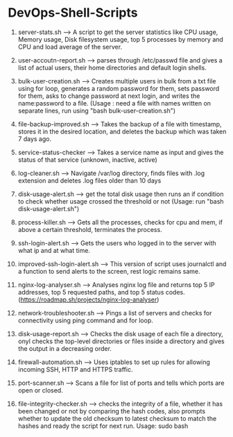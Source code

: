 # DevOps-Shell-Scripts

1. server-stats.sh --> A script to get the server statistics like CPU usage, Memory usage, Disk filesystem usage, top 5 processes by memory and CPU and load average of the server.

2. user-accoutn-report.sh --> parses through /etc/passwd file and gives a list of actual users, their home directories and default login shells.
   
3. bulk-user-creation.sh --> Creates multiple users in bulk from a txt file using for loop, generates a random password for them, sets password for them, asks to change password at next login, and writes the name:password to a file. (Usage : need a file with names written on separate lines, run using "bash bulk-user-creation.sh")
   
4. file-backup-improved.sh --> Takes the backup of a file with timestamp, stores it in the desired location, and deletes the backup which was taken 7 days ago. 

5. service-status-checker --> Takes a service name as input and gives the status of that service (unknown, inactive, active)

6. log-cleaner.sh --> Navigate /var/log directory, finds files with .log extension and deletes .log files older than 10 days

7. disk-usage-alert.sh --> get the total disk usage then runs an if condition to check whether usage crossed the threshold or not (Usage: run "bash disk-usage-alert.sh")

8. process-killer.sh --> Gets all the processes, checks for cpu and mem, if above a certain threshold, terminates the process.

9. ssh-login-alert.sh --> Gets the users who logged in to the server with what ip and at what time.

10. improved-ssh-login-alert.sh --> This version of script uses journalctl and a function to send alerts to the screen, rest logic remains same.

11. nginx-log-analyser.sh --> Analyses nginx log file and returns top 5 IP addresses, top 5 requested paths, and top 5 status codes. (https://roadmap.sh/projects/nginx-log-analyser)

12. network-troubleshooter.sh --> Pings a list of servers and checks for connectivity using ping command and for loop.

13. disk-usage-report.sh --> Checks the disk usage of each file a directory, onyl checks the top-level directories or files inside a directory and gives the output in a decreasing order.

14. firewall-automation.sh --> Uses iptables to set up rules for allowing incoming SSH, HTTP and HTTPS traffic.

15. port-scanner.sh --> Scans a file for list of ports and tells which ports are open or closed.

16. file-integrity-checker.sh --> checks the integrity of a file, whether it has been changed or not by comparing the hash codes, also prompts whether to update the old checksum to latest checksum to match the hashes and ready the script for next run. Usage: sudo bash <script>
